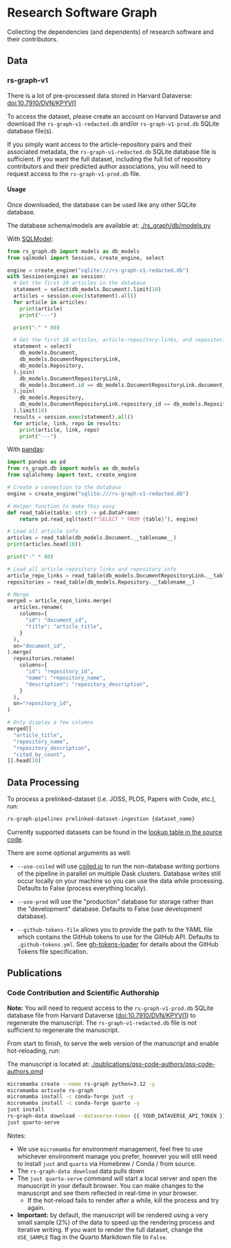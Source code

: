 # Research Software Graph

Collecting the dependencies (and dependents) of research software and their contributors.

## Data

### rs-graph-v1

There is a lot of pre-processed data stored in Harvard Dataverse:
[doi:10.7910/DVN/KPYVI1](https://doi.org/10.7910/DVN/KPYVI1)

To access the dataset, please create an account on Harvard Dataverse and download the
`rs-graph-v1-redacted.db` and/or `rs-graph-v1-prod.db` SQLite database file(s).

If you simply want access to the article-repository pairs and their associated metadata, the `rs-graph-v1-redacted.db`
SQLite database file is sufficient. If you want the full dataset, including the full list of repository contributors and 
their predicted author associations, you will need to request access to the `rs-graph-v1-prod.db` file.

#### Usage

Once downloaded, the database can be used like any other SQLite database.

The database schema/models are available at: [./rs_graph/db/models.py](./rs_graph/db/models.py)

With [SQLModel](https://sqlmodel.tiangolo.com/#select-from-the-database):

```python
from rs_graph.db import models as db_models
from sqlmodel import Session, create_engine, select

engine = create_engine("sqlite:///rs-graph-v1-redacted.db")
with Session(engine) as session:
  # Get the first 10 articles in the database
  statement = select(db_models.Document).limit(10)
  articles = session.exec(statement).all()
  for article in articles:
    print(article)
    print("---")

  print("-" * 80)

  # Get the first 10 articles, article-repository-links, and repositories
  statement = select(
    db_models.Document,
    db_models.DocumentRepositoryLink,
    db_models.Repository,
  ).join(
    db_models.DocumentRepositoryLink,
    db_models.Document.id == db_models.DocumentRepositoryLink.document_id,
  ).join(
    db_models.Repository,
    db_models.DocumentRepositoryLink.repository_id == db_models.Repository.id,
  ).limit(10)
  results = session.exec(statement).all()
  for article, link, repo in results:
    print(article, link, repo)
    print("---")
```

With [pandas](https://pandas.pydata.org/pandas-docs/stable/reference/api/pandas.read_sql.html):

```python
import pandas as pd
from rs_graph.db import models as db_models
from sqlalchemy import text, create_engine

# Create a connection to the database
engine = create_engine("sqlite:///rs-graph-v1-redacted.db")

# Helper function to make this easy
def read_table(table: str) -> pd.DataFrame:
    return pd.read_sql(text(f"SELECT * FROM {table}"), engine)

# Load all article info
articles = read_table(db_models.Document.__tablename__)
print(articles.head(10))

print("-" * 80)

# Load all article-repository links and repository info
article_repo_links = read_table(db_models.DocumentRepositoryLink.__tablename__)
repositories = read_table(db_models.Repository.__tablename__)

# Merge
merged = article_repo_links.merge(
  articles.rename(
    columns={
      "id": "document_id",
      "title": "article_title",
    }
  ),
  on="document_id",
).merge(
  repositories.rename(
    columns={
      "id": "repository_id",
      "name": "repository_name",
      "description": "repository_description",
    }
  ),
  on="repository_id",
)

# Only display a few columns
merged[[
  "article_title",
  "repository_name",
  "repository_description",
  "cited_by_count",
]].head(10)
```

## Data Processing

To process a prelinked-dataset (i.e. JOSS, PLOS, Papers with Code, etc.), run:

```bash
rs-graph-pipelines prelinked-dataset-ingestion {dataset_name}
```

Currently supported datasets can be found in the
[lookup table in the source code](https://github.com/evamaxfield/rs-graph/blob/main/rs_graph/bin/pipelines.py#L42).

There are some optional arguments as well:

- `--use-coiled` will use [coiled.io](https://coiled.io) to run the 
non-database writing portions of the pipeline in parallel on 
multiple Dask clusters. Database writes still occur locally on your 
machine so you can use the data while processing. 
Defaults to False (process everything locally).

- `--use-prod` will use the "production" database for storage rather than 
the "development" database. Defaults to False (use development database).

- `--github-tokens-file` allows you to provide the path to the YAML file 
which contains the GitHub tokens to use for the GitHub API. 
Defaults to `.github-tokens.yml`. See [gh-tokens-loader](https://github.com/evamaxfield/gh-tokens-loader)
for details about the GitHub Tokens file specification.

## Publications

### Code Contribution and Scientific Authorship

**Note:** You will need to request access to the `rs-graph-v1-prod.db` SQLite database file from
Harvard Dataverse ([doi:10.7910/DVN/KPYVI1](https://doi.org/10.7910/DVN/KPYVI1)) to regenerate the manuscript.
The `rs-graph-v1-redacted.db` file is not sufficient to regenerate the manuscript.

From start to finish, to serve the web version of the
manuscript and enable hot-reloading, run:

The manuscript is located at: [./publications/qss-code-authors/qss-code-authors.qmd](./publications/qss-code-authors/qss-code-authors.qmd)

```bash
micromamba create --name rs-graph python=3.12 -y
micromamba activate rs-graph
micromamba install -c conda-forge just -y
micromamba install -c conda-forge quarto -y
just install
rs-graph-data download --dataverse-token {{ YOUR_DATAVERSE_API_TOKEN }}
just quarto-serve
```

Notes:
- We use `micromamba` for environment management, feel free to use whichever environment manage you prefer, however you will still need to install `just` and `quarto` via Homebrew / Conda / from source.
- The `rs-graph-data download` data pulls down
- The `just quarto-serve` command will start a local server and open the manuscript in your default browser. You can make changes to the manuscript and see them reflected in real-time in your browser.
  - If the hot-reload fails to render after a while, kill the process and try again.
- **Important:** by default, the manuscript will be rendered using a very small sample (2%) of the data to speed up the rendering process and iterative writing. If you want to render the full dataset, change the `USE_SAMPLE` flag in the Quarto Markdown file to `False`.